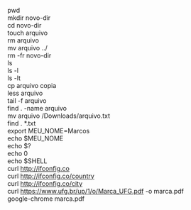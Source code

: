 pwd <br />
mkdir novo-dir<br />
cd novo-dir<br />
touch arquivo<br />
rm arquivo<br />
mv arquivo ../<br />
rm -fr novo-dir<br />
ls<br />
ls -l<br />
ls -lt<br />
cp arquivo copia<br />
less arquivo<br />
tail -f arquivo<br />
find . -name arquivo<br />
mv arquivo /Downloads/arquivo.txt<br />
find . *.txt<br />
export MEU_NOME=Marcos<br />
echo $MEU_NOME<br />
echo $?<br />
echo 0<br />
echo $SHELL<br />
curl http://ifconfig.co<br />
curl http://ifconfig.co/country<br />
curl http://ifconfig.co/city<br />
curl https://www.ufg.br/up/1/o/Marca_UFG.pdf -o marca.pdf<br />
google-chrome marca.pdf<br />
